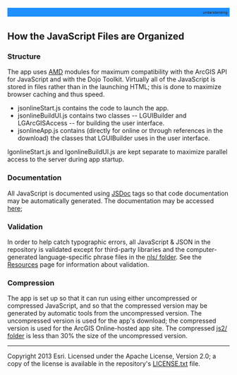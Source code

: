[AMD]: http://dojotoolkit.org/blog/learn-more-about-amd
[JSDoc]: https://github.com/jsdoc3/jsdoc
[javascript code doc]: http://localgovtemplates2.esri.com/support/local-government-online-apps/doc/js2_doc/index.html
[nls/ folder]: ../../nls/
[js2/ folder]: ../../js2/
[Resources]: Resources.md
[LICENSE.txt]: ../../LICENSE.txt

![](images/understanding.png)

## How the JavaScript Files are Organized

### Structure

The app uses [AMD][] modules for maximum compatibility with the ArcGIS API for JavaScript and with the Dojo Toolkit. Virtually all of the JavaScript is stored in files rather than in the launching HTML; this is done to maximize browser caching and thus speed.
* jsonlineStart.js contains the code to launch the app.
* jsonlineBuildUI.js contains two classes -- LGUIBuilder and LGArcGISAccess -- for building the user interface.
* jsonlineApp.js contains (directly for online or through references in the download) the classes that LGUIBuilder uses in the user interface.

lgonlineStart.js and lgonlineBuildUI.js are kept separate to maximize parallel access to the server during app startup.

### Documentation

All JavaScript is documented using [JSDoc][] tags so that code documentation may be automatically generated. The documentation may be accessed [here][javascript code doc];

### Validation

In order to help catch typographic errors, all JavaScript & JSON in the repository is validated except for third-party libraries and the computer-generated language-specific phrase files in the [nls/ folder][]. See the [Resources][] page for information about validation.

### Compression

The app is set up so that it can run using either uncompressed or compressed JavaScript, and so that the compressed version may be generated by automatic tools from the uncompressed version. The uncompressed version is used for the app's download; the compressed version is used for the ArcGIS Online-hosted app site. The compressed [js2/ folder][] is less than 30% the size of the uncompressed version.

----------
Copyright 2013 Esri. Licensed under the Apache License, Version 2.0; a copy of the license is available in the repository's [LICENSE.txt][] file.
